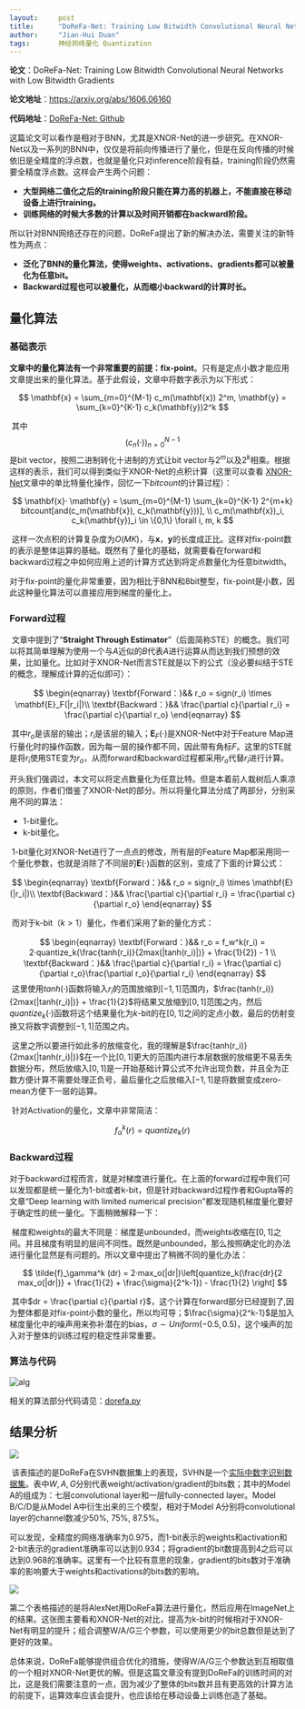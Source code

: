 ```yaml
---
layout: 	post
title: 		"DoReFa-Net: Training Low Bitwidth Convolutional Neural Networks with Low Bitwidth Gradients"
author: 	"Jian-Hui Duan"
tags:		神经网络量化 Quantization
---
```




**论文**：DoReFa-Net: Training Low Bitwidth Convolutional Neural Networks with Low Bitwidth Gradients

**论文地址**：https://arxiv.org/abs/1606.06160

**代码地址**：[DoReFa-Net: Github](https://github.com/tensorpack/tensorpack/tree/master/examples/DoReFa-Net)



​	这篇论文可以看作是相对于BNN，尤其是XNOR-Net的进一步研究。在XNOR-Net以及一系列的BNN中，仅仅是将前向传播进行了量化，但是在反向传播的时候依旧是全精度的浮点数，也就是量化只对inference阶段有益，training阶段仍然需要全精度浮点数。这样会产生两个问题：

* **大型网络二值化之后的training阶段只能在算力高的机器上，不能直接在移动设备上进行training。**
* **训练网络的时候大多数的计算以及时间开销都在backward阶段。**

所以针对BNN网络还存在的问题，DoReFa提出了新的解决办法，需要关注的新特性为两点：

* **泛化了BNN的量化算法，使得weights、activations、gradients都可以被量化为任意bit。**
* **Backward过程也可以被量化，从而缩小backward的计算时长。**

## 量化算法

### 基础表示

​	**文章中的量化算法有一个非常重要的前提：fix-point**。只有是定点小数才能应用文章提出来的量化算法。基于此假设，文章中将数字表示为以下形式：


$$
\mathbf{x} = \sum_{m=0}^{M-1} c_m(\mathbf{x}) 2^m, \mathbf{y} = \sum_{k=0}^{K-1} c_k(\mathbf{y})2^k
$$


​	其中$$(c_n(·))_{n=0}^{N-1}$$是bit vector，按照二进制转化十进制的方式让bit vector与$2^m$以及$2^k$相乘。根据这样的表示，我们可以得到类似于XNOR-Net的点积计算（这里可以查看 [XNOR-Net](https://enzoduan.github.io/2019/12/09/XNOR-Net/)文章中的单比特量化操作，回忆一下$bitcount$的计算过程）：


$$
\mathbf{x}· \mathbf{y} = \sum_{m=0}^{M-1} \sum_{k=0}^{K-1} 2^{m+k} bitcount[and(c_m(\mathbf{x}), c_k(\mathbf{y}))], \\
c_m(\mathbf{x})_i, c_k(\mathbf{y})_i \in \{0,1\} \forall i, m, k
$$


​	这样一次点积的计算复杂度为$O(MK)$，与$\mathbf{x}， \mathbf{y}$的长度成正比。这样对fix-point数的表示是整体运算的基础。既然有了量化的基础，就需要看在forward和backward过程之中如何应用上述的计算方式达到将定点数量化为任意bitwidth。

​	对于fix-point的量化非常重要，因为相比于BNN和8bit整型，fix-point是小数，因此这种量化算法可以直接应用到梯度的量化上。

### Forward过程

​	文章中提到了“**Straight Through Estimator**”（后面简称STE）的概念。我们可以将其简单理解为使用一个与$A$近似的$B$代表$A$进行运算从而达到我们预想的效果，比如量化。比如对于XNOR-Net而言STE就是以下的公式（没必要纠结于STE的概念，理解成计算的近似即可）：


$$
\begin{eqnarray}
\textbf{Forward：}&& r_o = sign(r_i) \times \mathbf{E}_F(|r_i|)\\
\textbf{Backward：}&& \frac{\partial c}{\partial r_i} = \frac{\partial c}{\partial r_o}
\end{eqnarray}
$$


​	其中$r_o$是该层的输出；$r_i$是该层的输入；$\mathbf{E}_F(·)$是XNOR-Net中对于Feature Map进行量化时的操作函数，因为每一层的操作都不同，因此带有角标$F$。这里的STE就是将$r_i$使用STE变为$r_o$，从而forward和backward过程都采用$r_o$代替$r_i$进行计算。

​	开头我们强调过，本文可以将定点数量化为任意比特。但是本着前人栽树后人乘凉的原则，作者们借鉴了XNOR-Net的部分。所以将量化算法分成了两部分，分别采用不同的算法：

* 1-bit量化。
* k-bit量化。

​    1-bit量化对XNOR-Net进行了一点点的修改，所有层的Feature Map都采用同一个量化参数，也就是消除了不同层的$\mathbf{E}(·)$函数的区别，变成了下面的计算公式：


$$
\begin{eqnarray}
\textbf{Forward：}&& r_o = sign(r_i) \times \mathbf{E}(|r_i|)\\
\textbf{Backward：}&& \frac{\partial c}{\partial r_i} = \frac{\partial c}{\partial r_o}
\end{eqnarray}
$$


​	而对于k-bit（$k > 1$）量化，作者们采用了新的量化方式：


$$
\begin{eqnarray}
\textbf{Forward：}&& r_o = f_w^k(r_i) = 2·quantize_k(\frac{tanh(r_i)}{2max(|tanh(r_i)|)} + \frac{1}{2}) - 1 \\
\textbf{Backward：}&& \frac{\partial c}{\partial r_i} = \frac{\partial c}{\partial r_o}\frac{\partial r_o}{\partial r_i}
\end{eqnarray}
$$
​	这里使用$tanh(·)$函数将输入$r_i$的范围放缩到$[-1,1]$范围内，$\frac{tanh(r_i)}{2max(|tanh(r_i)|)} + \frac{1}{2}$将结果又放缩到$[0, 1]$范围之内，然后$quantize_k(·)$函数将这个结果量化为$k$-bit的在$[0,1]$之间的定点小数，最后的仿射变换又将数字调整到$[-1,1]$范围之内。

​	这里之所以要进行如此多的放缩变化，我的理解是$\frac{tanh(r_i)}{2max(|tanh(r_i)|)}$在一个比$[0,1]$更大的范围内进行本层数据的放缩更不易丢失数据分布，然后放缩入$[0,1]$是一开始基础计算公式不允许出现负数，并且全为正数方便计算不需要处理正负号，最后量化之后放缩入$[-1,1]$是将数据变成zero-mean方便下一层的运算。

​	针对Activation的量化，文章中非常简洁：


$$
f_\alpha^k (r) = quantize_k(r)
$$


### Backward过程

​	对于backward过程而言，就是对梯度进行量化。在上面的forward过程中我们可以发现都是统一量化为1-bit或者k-bit，但是针对backward过程作者和Gupta等的文章“Deep learning with limited numerical precision”都发现随机梯度量化要好于确定性的统一量化。下面稍微解释一下：

​	梯度和weights的最大不同是：梯度是unbounded，而weights收缩在$[0,1]$之间。并且梯度有明显的层间不同性。既然是unbounded，那么按照确定化的办法进行量化显然是有问题的。所以文章中提出了稍微不同的量化办法：


$$
\tilde{f}_\gamma^k (dr) = 2·max_o(|dr|)\left[quantize_k(\frac{dr}{2 max_o(|dr|)} + \frac{1}{2} + \frac{\sigma}{2^k-1}) - \frac{1}{2} \right]
$$


​	其中$dr = \frac{\partial c}{\partial r}$，这个计算在forward部分已经提到了,因为整体都是对fix-point小数的量化，所以均可导；$\frac{\sigma}{2^k-1}$是加入梯度量化中的噪声用来弥补潜在的bias，$\sigma \sim Uniform(-0.5, 0.5)$，这个噪声的加入对于整体的训练过程的稳定性非常重要。

### 算法与代码

![alg](/img/in-post/DoReFa/alg.png)

相关的算法部分代码请见：[dorefa.py](https://github.com/tensorpack/tensorpack/blob/master/examples/DoReFa-Net/dorefa.py)



## 结果分析

![](/img/in-post/DoReFa/svhn.png)

​	该表描述的是DoReFa在SVHN数据集上的表现，SVHN是一个[实际中数字识别数据集](http://ufldl.stanford.edu/housenumbers/)。表中$W,A,G$分别代表weight/activation/gradient的bits数；其中的Model A的组成为：七层convolutional layer和一层fully-connected layer。Model B/C/D是从Model A中衍生出来的三个模型，相对于Model A分别将convolutional layer的channel数减少50%, 75%, 87.5%。

​	可以发现，全精度的网络准确率为0.975，而1-bit表示的weights和activation和2-bit表示的gradient准确率可以达到0.934；将gradient的bit数提高到4之后可以达到0.968的准确率。这里有一个比较有意思的现象，gradient的bits数对于准确率的影响要大于weights和activations的bits数的影响。

![](/img/in-post/DoReFa/imagenet.png)

​	第二个表格描述的是将AlexNet用DoReFa算法进行量化，然后应用在ImageNet上的结果。这张图主要看和XNOR-Net的对比，提高为k-bit的时候相对于XNOR-Net有明显的提升；组合调整W/A/G三个参数，可以使用更少的bit总数但是达到了更好的效果。

​	总体来说，DoReFa能够提供组合优化的措施，使得W/A/G三个参数达到互相取值的一个相对XNOR-Net更优的解。但是这篇文章没有提到DoReFa的训练时间的对比，这是我们需要注意的一点，因为减少了整体的bits数并且有更高效的计算方法的前提下，运算效率应该会提升，也应该给在移动设备上训练创造了基础。